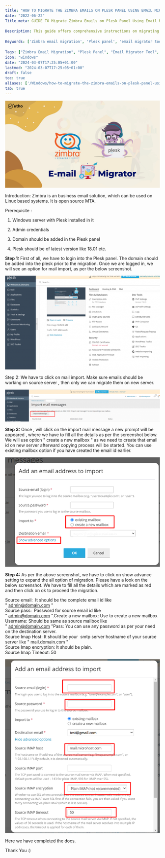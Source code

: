```yaml
---
title: "HOW TO MIGRATE THE ZIMBRA EMAILS ON PLESK PANEL USING EMAIL MIGRATOR"
date: "2022-06-22"
Title_meta: GUIDE TO Migrate Zimbra Emails on Plesk Panel Using Email Migrator

Description: This guide offers comprehensive instructions on migrating Zimbra emails to a Plesk panel using an email migrator tool. Learn the steps to prepare for migration, configure the migrator tool, execute the migration process, and verify the successful transfer of emails to Plesk.

Keywords: ['Zimbra email migration', 'Plesk panel', 'email migrator tool', 'migration process', 'email transfer', 'server administration']

Tags: ["Zimbra Email Migration", "Plesk Panel", "Email Migrator Tool", "Migration Process", "Email Transfer", "Server Administration"]
icon: "windows"
date: "2024-03-07T17:25:05+01:00"
lastmod: "2024-03-07T17:25:05+01:00" 
draft: false
toc: true
aliases: ['/Windows/how-to-migrate-the-zimbra-emails-on-plesk-panel-using-email-migrator']
tab: true
---
```


![](images/HOW-TO-MIGRATE-THE-ZIMBRA-EMAILS-ON-PLESK-PANEL-USING-EMAIL-MIGRATOR_utho.jpg)

Introduction: Zimbra is an business email solution, which can be used on Linux based systems. It is open source MTA.

Prerequisite :

1. Windows server with Plesk installed in it

3. Admin credentials

5. Domain should be added in the Plesk panel

7. Plesk should be of latest version like 18.01 etc.

**Step 1:** First of all, we have to login into the Plesk panel. The domain should be added into the plesk prior to the migration. Once we are logged in, we will see an option for mail import, as per the below screenshot.

![](images/pl1-1024x617.png)

Step 2: We have to click on mail import. Make sure emails should be working on source server , then only we can migrate them on new server.

![](images/pl2-1024x212.png)

**Step 3:** Once , will click on the import mail message a new prompt will be appeared , where we have to fill all the details as per the screenshot below. We will use option " create a new mailbox " as we need to create that email id on new server afterward copying process will be started. You can use existing mailbox option if you have created the email id earlier.

![](images/pl3.png)

**Step 4:** As per the above screenshot, we have to click on show advance setting to expand the all option of migration. Please have a look on the below screenshot. We have to fill all the details which are marked as red and then click on ok to proceed the migration.

Source email:  It should be the complete email id like " [admin@domain.com](mailto:admin@domain.com) "  
Source pass:  Password for source email id like " [admin@domain.com](mailto:admin@domain.com) ".Create a new mailbox: Use to create a new mailbox  
Username: Should be same as source mailbox like " [admin@domain.com](mailto:admin@domain.com) "Pass: You can use any password as per your need on the destination server.  
Source Imap Host: It should be your  smtp server hostname of your source server like " mail.domain.com "   
Source Imap encryption: It should be plain.  
Source Imap Timeout: 50

![](images/pl4-1.png)

Here we have completed the docs.

Thank You :)
